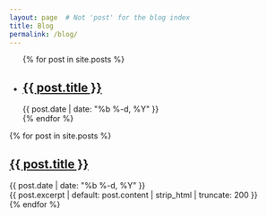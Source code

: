 ```yaml
---
layout: page  # Not 'post' for the blog index
title: Blog
permalink: /blog/
---
```


<ul class="post-list">
  {% for post in site.posts %}
    <li>
      <h2>
        <a href="{{ post.url }}">{{ post.title }}</a>
      </h2>
      <span class="post-meta">{{ post.date | date: "%b %-d, %Y" }}</span>
    </li>
  {% endfor %}
</ul>
{% for post in site.posts %}
<article class="post-preview">
  <h2><a href="{{ post.url }}">{{ post.title }}</a></h2>
  <time class="post-date">{{ post.date | date: "%b %-d, %Y" }}</time>
  <div class="post-excerpt">
    {{ post.excerpt | default: post.content | strip_html | truncate: 200 }}
  </div>
</article>
{% endfor %}
